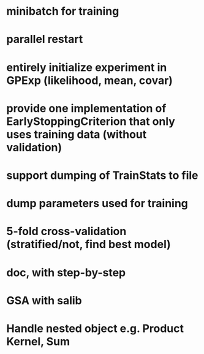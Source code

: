 # minibatch for training
# parallel restart
# entirely initialize experiment in GPExp (likelihood, mean, covar)
# provide one implementation of EarlyStoppingCriterion that only uses training data (without validation)
# support dumping of TrainStats to file
# dump parameters used for training
# 5-fold cross-validation (stratified/not, find best model)
# doc, with step-by-step
# GSA with salib
# Handle nested object e.g. Product Kernel, Sum

